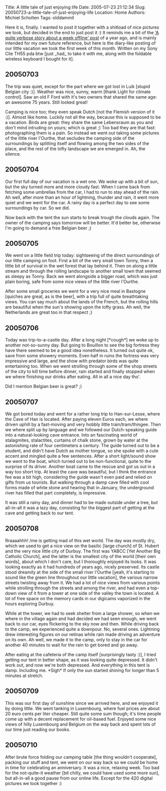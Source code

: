Title: A little tale of just enjoying life
Date: 2005-07-23 21:12:34
Slug: 20050723-a-little-tale-of-just-enjoying-life
Location: Home
Authors: Michiel Scholten
Tags: olddammit

<p>Here it is, finally. I wanted to post it together with a shitload of nice pictures we took, but decided in the end to just post it :) It reminds me a bit of the <a href="index.php?rantid=150">'A quite verbose story about a week offline' post</a> of a year ago, and is mainly intended for my own future reference, but here is the diary-like posting of our little vacation we took the first week of this month. Written on my Sony Clie TH55 pda btw [just _had_ to take it with me, along with the foldable wireless keyboard I bought for it].</p>

<h2>20050703</h2>
<p>The trip was quiet, except for the part where we got lost in Luik [stupid Belgian city :)]. Weather was nice, sunny, warm [thank Light for climate control]. Saw an old F Ford with it's two owners that shared the same age: an awesome 75 years. Still looked great!</p>
<p>Camping is nice too; they even speak Dutch [not the Flemish version of it :)]. Almost like home. Luckily not all the way, because this is supposed to be a vacation. Birds are great: they share the same Lebensraum as you and don't mind intruding on yours; which is great ;) Too bad they are that fast: photographing them is a pain. So instead we went out taking some pictures of the little river l'Ourthe, that secludes the camping side of the surroundings by splitting itself and flowing among the two sides of the place, and the rest of the lofty landscape we are emerged in. Ah, the silence.</p>

<h2>20050704</h2>
<p>Our first full day of our vacation is a wet one. We woke up with a bit of sun, but the sky turned more and more cloudy fast. When I came back from fetching some umbrellas from the car, I had to run to stay ahead of the rain. Ah well, after more than an hour of lightning, thunder and rain, it went more quiet and we went for the car. A rainy day is a perfect day to see some surroundings by car. So we did.</p>
<p>Now back with the tent the sun starts to break trough the clouds again. The owner of the camping says tomorrow will be better. It'd better be, otherwise I'm going to demand a free Belgian beer ;)</p>

<h2>20050705</h2>
<p>We went on a little field trip today: sightseeing of the direct surroundings of our little camping on foot. First a bit of the very small town Tonny, then a little bit of survival in the wet forest that lay behind it. Then on along a little stream and through the rolling landscape to another small town that seemed as sleepy as Tonny. Back we went alongside a bigger road, which was just plain boring, safe from some nice views of the little river l'Ourthe.</p>
<p>After some small groceries we went for a very nice meal in Bastogne [quiches are great, as is the beer], with a trip full of quite breathtaking views. You can say much about the lands of the French, but the rolling hills are beautiful when the sun's showing upon the lofty grass. Ah well, the Netherlands are great too in that respect ;)</p>

<h2>20050706</h2>
<p>Today was trip-to-a-castle day. After a long night [*cough*] we woke up to another not-so-sunny day. But going to Bouillon to see the big fortress they have there seemed to be a good idea nonetheless. It turned out quite ok, save from some showery moments. Even half in ruins the fortress was very impressive and large, and the show with predator birds was quite entertaining too. When we went strolling through some of the shop streets of the city to kill time before dinner, rain started and finally stopped when we where finishing our drinks after eating. All in all a nice day tho'.</p>
<p>Did I mention Belgian beer is great? ;)</p>

<h2>20050707</h2>
<p>We got bored today and went for a rather long trip to Han-sur-Lesse, where the Cave of Han is located. After paying eleven Euros each, we where driven uphill by a fast-moving and very hobbly little train/tram/thingee. Then we where split up by language and we followed our Dutch-speaking guide into a natural-looking cave entrance. Into an fascinating world of stalagmites, stalactites, curtains of chalk stone, grown by water at the astonishing rate of four centimeters a century. The guide turned out to be a student, and didn't have Dutch as mother tongue, so she spoke with a cute accent and mingled quite a few sentences. After a short light/sound show we went to the boat, which turned out to be non-functional, quite to the surprise of its driver. Another boat came to the rescue and got us out in a way too short trip. At least the cave was beautiful, but I think the entrance fee was a bit high, considering the guide wasn't even paid and relied on gifts from us tourists. But walking through a damp cave filled with cool forms made of white stone and hearing that in January, the underground river has filled that part completely, is impressive.</p>
<p>It was still a rainy day, and dinner had to be made outside under a tree, but all-in-all it was a lazy day, consisting for the biggest part of getting at the cave and getting back to our tent.</p>

<h2>20050708</h2>
<p>Rraaaahhh! /me is getting mad of this wet world. The day was mostly dry, which we used to get a nice view on the basilic [large church] of St. Hubert and the very nice little city of Durbuy. The first was YABCC [Yet Another Big Catholic Church], and the latter is the smallest city of the world [their own words], about which I don't care, but I thoroughly enjoyed its looks. It was looking exactly as it had hundreds of years ago, nicely preserved. Its castle stood dreamily at the side of the small river l'Ourthe [yeah, it's starting to sound like the green line throughout our little vacation], the various narrow streets twisting away from it. We had a lot of nice views from various points while strolling through the streets and among the river, and had even a top-down view of it from a tower at one side of the valley the town is located. A lot of free space on the memory cards in our digicams vaporized in the hours exploring Durbuy.</p>
<p>While at the tower, we had to seek shelter from a large shower, so when we where in the village again and had decided we had seen enough, we went back to our car, eyes flickering to the sky now and then. While driving back to the camp, we experienced quite a downpour. No, several ones. Lightning drew interesting figures on our retinas while rain made driving an adventure on its own. Ah well, we made it to the camp, only to stay in the car for another 40 minutes to wait for the rain to get bored and go away.</p>
<p>After eating at the cafeteria of the camp itself [surprisingly tasty :)], I tried getting our tent in better shape, as it was looking quite depressed. It didn't work out, and now we're both depressed. And everything in this tent is damp. Including me. *Sigh* If only the sun started shining for longer than 5 minutes at stretch.</p>

<h2>20050709</h2>
<p>This was our first day of sunshine since we arrived here, and we enjoyed it by doing little. We went tanking in Luxembourg, where fuel prices are about 20 euro cents per liter cheaper. Still quite some sum though; it's time people come up with a decent replacement for oil-based fuel. Enjoyed some nice views of hilly Luxembourg and Belgium on the way back and spent lots of our time just reading our books.</p>

<h2>20050710</h2>
<p>After brute force folding our camping table [the thing wouldn't cooperate], packing our stuff and tent, we went on our way back so we could be home in time for celebrating an anniversary. It was a nice, relaxing week. Too bad for the not-quite-it weather [bit chilly, we could have used some more sun], but all-in-all a good pause from our online life. Except for the 420 digital pictures we took together :)</p>
